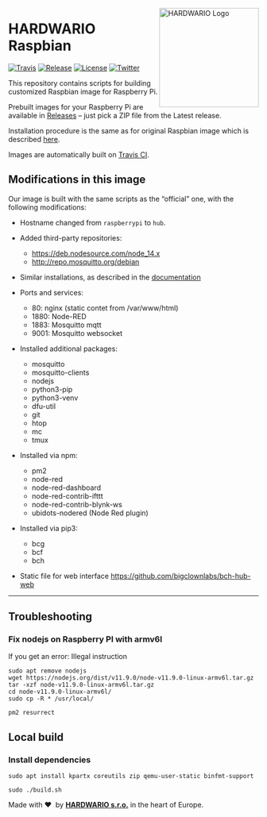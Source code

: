 <a href="https://www.hardwario.com/"><img src="https://www.hardwario.com/ci/assets/hw-logo.svg" width="200" alt="HARDWARIO Logo" align="right"></a>

# HARDWARIO Raspbian

[![Travis](https://img.shields.io/travis/bigclownlabs/bc-raspbian/master.svg)](https://travis-ci.org/bigclownlabs/bc-raspbian)
[![Release](https://img.shields.io/github/release/bigclownlabs/bc-raspbian.svg)](https://github.com/bigclownlabs/bc-raspbian/releases)
[![License](https://img.shields.io/github/license/bigclownlabs/bc-raspbian.svg)](https://github.com/bigclownlabs/bc-raspbian/blob/master/LICENSE)
[![Twitter](https://img.shields.io/twitter/follow/hardwario_en.svg?style=social&label=Follow)](https://twitter.com/hardwario_en)

This repository contains scripts for building customized Raspbian image for Raspberry Pi.

Prebuilt images for your Raspberry Pi are available in [Releases](https://github.com/bigclownlabs/bc-raspbian/releases) – just pick a ZIP file from the Latest release.

Installation procedure is the same as for original Raspbian image which is described [here](https://www.raspberrypi.org/documentation/installation/installing-images/).

Images are automatically built on [Travis CI](https://travis-ci.org/bigclownlabs/bc-raspbian).

## Modifications in this image

Our image is built with the same scripts as the “official” one, with the following modifications:

* Hostname changed from `raspberrypi` to `hub`.

* Added third-party repositories:
    * https://deb.nodesource.com/node_14.x
    * http://repo.mosquitto.org/debian

* Similar installations, as described in the [documentation](https://doc.bigclown.com/tutorials/playground-setup/#playground-setup-on-ubuntu)
* Ports and services:
    * 80: nginx (static contet from /var/www/html)
    * 1880: Node-RED
	* 1883: Mosquitto mqtt
	* 9001: Mosquitto websocket

* Installed additional packages:
	* mosquitto
	* mosquitto-clients
	* nodejs
	* python3-pip
	* python3-venv
	* dfu-util
	* git
	* htop
	* mc
	* tmux

* Installed via npm:
	* pm2
    * node-red
	* node-red-dashboard
	* node-red-contrib-ifttt
	* node-red-contrib-blynk-ws
	* ubidots-nodered (Node Red plugin)

* Installed via pip3:
	* bcg
	* bcf
	* bch

* Static file for web interface https://github.com/bigclownlabs/bch-hub-web

---

## Troubleshooting

### Fix nodejs on Raspberry PI with armv6l

If you get an error: Illegal instruction

```
sudo apt remove nodejs
wget https://nodejs.org/dist/v11.9.0/node-v11.9.0-linux-armv6l.tar.gz
tar -xzf node-v11.9.0-linux-armv6l.tar.gz
cd node-v11.9.0-linux-armv6l/
sudo cp -R * /usr/local/

pm2 resurrect
```


## Local build

### Install dependencies

    sudo apt install kpartx coreutils zip qemu-user-static binfmt-support

	sudo ./build.sh


Made with &#x2764;&nbsp; by [**HARDWARIO s.r.o.**](https://www.hardwario.com/) in the heart of Europe.
